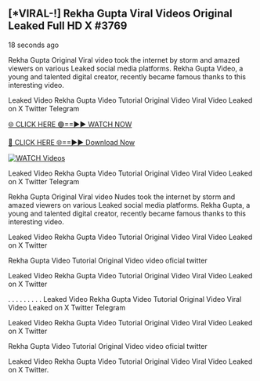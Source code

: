 ## [*VIRAL-!] Rekha Gupta Viral Videos Original Leaked Full HD X #3769

18 seconds ago

Rekha Gupta Original Viral video took the internet by storm and amazed viewers on various Leaked social media platforms. Rekha Gupta Video, a young and talented digital creator, recently became famous thanks to this interesting video.

Leaked Video Rekha Gupta Video Tutorial Original Video Viral Video Leaked on X Twitter Telegram


[🌐 CLICK HERE 🟢==►► WATCH NOW](https://wtach.club/leakvideo/)

[🔴 CLICK HERE 🌐==►► Download Now](https://wtach.club/leakvideo/)

[![WATCH Videos](https://i.imgur.com/dJHk4Zq.gif)](https://wtach.club/leakvideo/)


Leaked Video Rekha Gupta Video Tutorial Original Video Viral Video Leaked on X Twitter Telegram

Rekha Gupta Original Viral video Nudes took the internet by storm and amazed viewers on various Leaked social media platforms. Rekha Gupta, a young and talented digital creator, recently became famous thanks to this interesting video.

Leaked Video Rekha Gupta Video Tutorial Original Video Viral Video Leaked on X Twitter

Rekha Gupta Video Tutorial Original Video video oficial twitter

Leaked Video Rekha Gupta Video Tutorial Original Video Viral Video Leaked on X Twitter

. . . . . . . . . Leaked Video Rekha Gupta Video Tutorial Original Video Viral Video Leaked on X Twitter Telegram

Leaked Video Rekha Gupta Video Tutorial Original Video Viral Video Leaked on X Twitter

Rekha Gupta Video Tutorial Original Video video oficial twitter

Leaked Video Rekha Gupta Video Tutorial Original Video Viral Video Leaked on X Twitter.
